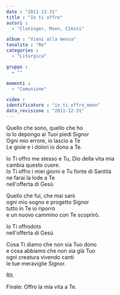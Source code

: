 ```yaml
---
date : "2011-12-31"
title : "Io ti offro"
autori : 
  - "Cloninger, Moen, Cimini"

album : "Vieni alla mensa"
tonalita : "Re"
categories : 
  - "Liturgica"

gruppo : 
  - ""

momenti : 
  - "Comunione"

video : 
identificatore : "io_ti_offro_moen"
data_revisione : "2011-12-31"
---
```

  
  
Quello che sono, quello che ho  
io lo depongo ai Tuoi piedi Signor  
Ogni mio errore, io lascio a Te  
Le gioie e i dolori io dono a Te.   
  
  
Io Ti offro me stesso e Tu, Dio della vita mia  
cambia questo cuore.  
Io Ti offro i miei giorni e Tu fonte di Santità   
ne farai la lode a Te     
nell'offerta di Gesù   
  
  
Quello che fui, che mai sarò  
ogni mio sogno e progetto Signor   
tutto in Te io riporrò   
e un nuovo cammino con Te scoprirò.   
  
  
Io Ti offrodots  
nell'offerta di Gesù  
  
  
Cosa Ti diamo che non sia Tuo dono  
e cosa abbiamo che non sia già Tuo  
ogni creatura vivendo canti  
le tue meraviglie Signor.  
  
  
   
Rit.   
  
  
  
  
Finale: Offro la mia vita a Te.  
  
  
  
  
